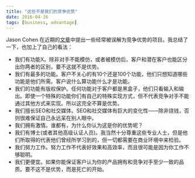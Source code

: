 ```yaml
---
title: "这些不是我们的竞争优势"
date: 2016-04-16
tags: [business, advantage]
---
```


Jason Cohen 在近期的[文章](http://blog.asmartbear.com/not-competitive-advantage.html)中提出一些经常被误解为竞争优势的项目。我总结了一下，也加上了自己的看法：

- 我们有功能X。除非对手不能模仿，或者被模仿后，客户和潜在客户也能区分出你两者的区别，要不这就不是优势。
- 我们有最多的功能。客户不关心的有10个还是100个功能，他们只想知道哪些功能是他们所需。客户说什么算功能什么才是功能。
- 我们的功能有版权保护。任何功能对于客户都是黑盒子，他们只看输入和输出。即使一个特殊的功能你们有自己的特殊实现方式，但不代表竞争对手不能通过其他方式来实现。所以这完全不算是优势。
- 我们擅长SEO和社交媒体。SEO和社交媒体有巨大的变化性——除非烧钱，否则很难保证自己永远呆在别人眼中。
- 我们拥有激情。谁都有，为什么你认为这是你的优势呢？
- 我们有博士(或者其他高级认证人员)。我当然十分尊重这些专业人士，但是他们所取得的代表他们曾经所学习到的，但一切都需要在商业环境中来检验。
- 我们努力工作。努力工作不代表好效果和高效率，而且很可能是因为你工作不够聪明。
- 我们更便宜。如果你能保证客户认为你的产品拥有和竞争对手至少一致的品质。要不这不是优势，而是死亡的开始。
